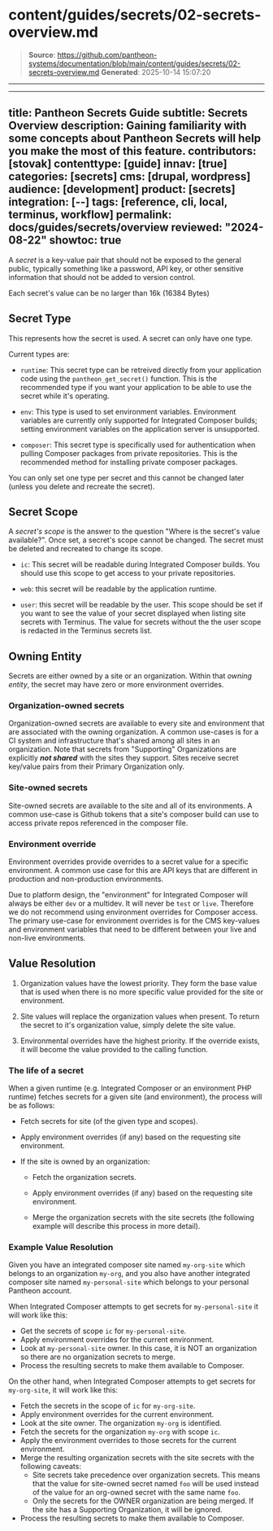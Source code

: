 # content/guides/secrets/02-secrets-overview.md

> **Source**: https://github.com/pantheon-systems/documentation/blob/main/content/guides/secrets/02-secrets-overview.md
> **Generated**: 2025-10-14 15:07:20

---

---
title: Pantheon Secrets Guide
subtitle: Secrets Overview
description: Gaining familiarity with some concepts about Pantheon Secrets will help you make the most of this feature.
contributors: [stovak]
contenttype: [guide]
innav: [true]
categories: [secrets]
cms: [drupal, wordpress]
audience: [development]
product: [secrets]
integration: [--]
tags: [reference, cli, local, terminus, workflow]
permalink: docs/guides/secrets/overview
reviewed: "2024-08-22"
showtoc: true
---

<p>A <dfn id="secret">secret</dfn> is a key-value pair that should not be exposed to the general public, typically something like a password, API key, or other sensitive information that should not be added to version control.</p>

Each secret's value can be no larger than 16k (16384 Bytes)

## Secret Type

This represents how the secret is used.  A secret can only have one type.

Current types are:

  * `runtime`: This secret type can be retreived directly from your application code using the `pantheon_get_secret()` function.  This is the recommended type if you want your application to be able to use the secret while it's operating.

  * `env`: This type is used to set environment variables. Environment variables are currently only supported for Integrated Composer builds; setting environment variables on the application server is unsupported.

  * `composer`: This secret type is specifically used for authentication when pulling Composer packages from private repositories.  This is the recommended method for installing private composer packages.

  <Alert title="Note" type="info" >

  You can only set one type per secret and this cannot be changed later (unless you delete and recreate the secret).

  </Alert>


## Secret Scope

<p>A <dfn id="secret-scope">secret's scope</dfn> is the answer to the question "Where is the secret's value available?". Once set, a secret's scope cannot be changed. The secret must be deleted and recreated to change its scope.</p>

  * `ic`: This secret will be readable during Integrated Composer builds. You should use this scope to get access to your private repositories.

  * `web`: this secret will be readable by the application runtime.

  * `user`: this secret will be readable by the user. This scope should be set if you want to see the value of your secret displayed when listing site secrets with Terminus. The value for secrets without the the user scope is redacted in the Terminus secrets list.

## Owning Entity
<p>Secrets are either owned by a site or an organization. Within that <dfn id="secret-owning-entity">owning entity</dfn>, the secret may have zero or more environment overrides.</p>

### Organization-owned secrets
Organization-owned secrets are available to every site and environment that are associated with the owning organization. A common use-cases is for a CI system and infrastructure that's shared among all sites in an organization. Note that secrets from "Supporting" Organizations are explicitly ***not shared*** with the sites they support. Sites receive secret key/value pairs from their Primary Organization only.

### Site-owned secrets
Site-owned secrets are available to the site and all of its environments. A common use-case is Github tokens that a site's composer build can use to access private repos referenced in the composer file.

### Environment override
Environment overrides provide overrides to a secret value for a specific environment. A common use case for this are API keys that are different in production and non-production environments.

<Alert title="Note" type="info" >

Due to platform design, the "environment" for Integrated Composer will always be either `dev` or a multidev. It will never be `test` or `live`. Therefore we do not recommend using environment overrides for Composer access. The primary use-case for environment overrides is for the CMS key-values and environment variables that need to be different between your live and non-live environments.

</Alert>


## Value Resolution

1. Organization values have the lowest priority. They form the base value that is used when there is no more specific value provided for the site or environment.

3. Site values will replace the organization values when present. To return the secret to it's organization value, simply delete the site value.

4. Environmental overrides have the highest priority. If the override exists, it will become the value provided to the calling function.

### The life of a secret

When a given runtime (e.g. Integrated Composer or an environment PHP runtime) fetches secrets for a given site (and environment), the process will be as follows:

- Fetch secrets for site (of the given type and scopes).

- Apply environment overrides (if any) based on the requesting site environment.

- If the site is owned by an organization:

    - Fetch the organization secrets.

    - Apply environment overrides (if any) based on the requesting site environment.

    - Merge the organization secrets with the site secrets (the following example will describe this process in more detail).

### Example Value Resolution
Given you have an integrated composer site named `my-org-site` which belongs to an organization `my-org`, and you also have another integrated composer site named `my-personal-site` which belongs to your personal Pantheon account.

When Integrated Composer attempts to get secrets for `my-personal-site` it will work like this:
- Get the secrets of scope `ic` for `my-personal-site`.
- Apply environment overrides for the current environment.
- Look at `my-personal-site` owner. In this case, it is NOT an organization so there are no organization secrets to merge.
- Process the resulting secrets to make them available to Composer.

On the other hand, when Integrated Composer attempts to get secrets for `my-org-site`, it will work like this:
- Fetch the secrets in the scope of `ic` for `my-org-site`.
- Apply environment overrides for the current environment.
- Look at the site owner. The organization `my-org` is identified.
- Fetch the secrets for the organization `my-org` with scope `ic`.
- Apply the environment overrides to those secrets for the current environment.
- Merge the resulting organization secrets with the site secrets with the following caveats:
    - Site secrets take precedence over organization secrets. This means that the value for site-owned secret named `foo` will be used instead of the value for an org-owned secret with the same name `foo`.
    - Only the secrets for the OWNER organization are being merged. If the site has a Supporting Organization, it will be ignored.
- Process the resulting secrets to make them available to Composer.
